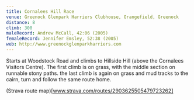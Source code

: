 ```yaml
---
title: Cornalees Hill Race
venue: Greenock Glenpark Harriers Clubhouse, Orangefield, Greenock
distance: 8
climb: 300
maleRecord: Andrew McCall, 42:06 (2005)
femaleRecord: Jennifer Emsley, 52:38 (2005)
web: http://www.greenockglenparkharriers.com
---
```


Starts at Woodstock Road and climbs to Hillside Hill (above the
Cornalees Visitors Centre). The first climb is on grass, with the
middle section on runnable stony paths. the last climb is again on
grass and mud tracks to the cairn, turn and follow the same route
home.

(Strava route map)[www.strava.com/routes/2903625505479723262]
